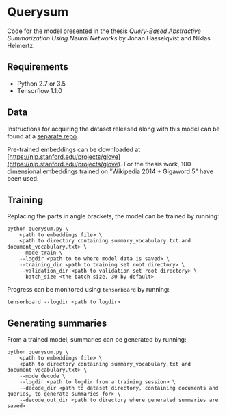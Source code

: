 # Querysum

Code for the model presented in the thesis *Query-Based Abstractive Summarization Using Neural Networks* by Johan Hasselqvist and Niklas Helmertz.

## Requirements

- Python 2.7 or 3.5
- Tensorflow 1.1.0

## Data

Instructions for acquiring the dataset released along with this model can be found at a [separate repo](https://github.com/helmertz/querysum-data).

Pre-trained embeddings can be downloaded at [https://nlp.stanford.edu/projects/glove](https://nlp.stanford.edu/projects/glove). For the thesis work, 100-dimensional embeddings trained on "Wikipedia 2014 + Gigaword 5" have been used.

## Training

Replacing the parts in angle brackets, the model can be trained by running:

```
python querysum.py \
    <path to embeddings file> \
    <path to directory containing summary_vocabulary.txt and document_vocabulary.txt> \
    --mode train \
    --logdir <path to to where model data is saved> \
    --training_dir <path to training set root directory> \
    --validation_dir <path to validation set root directory> \
    --batch_size <the batch size, 30 by default>
```

Progress can be monitored using `tensorboard` by running:

```
tensorboard --logdir <path to logdir>
```

## Generating summaries

From a trained model, summaries can be generated by running:

```
python querysum.py \
    <path to embeddings file> \
    <path to directory containing summary_vocabulary.txt and document_vocabulary.txt> \
    --mode decode \
    --logdir <path to logdir from a training session> \
    --decode_dir <path to dataset directory, containing documents and queries, to generate summaries for> \
    --decode_out_dir <path to directory where generated summaries are saved>
```